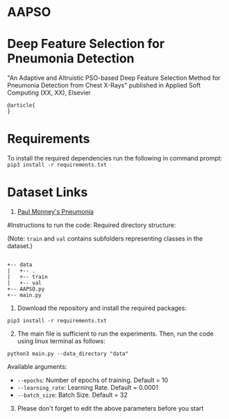 # AAPSO
# Deep Feature Selection for Pneumonia Detection
"An Adaptive and Altruistic PSO-based Deep Feature Selection Method for Pneumonia Detection from Chest X-Rays" published in Applied Soft Computing (XX, XX), Elsevier
```
@article{
}
```

# Requirements
To install the required dependencies run the following in command prompt:
`pip3 install -r requirements.txt`
# Dataset Links
1. [Paul Monney's Pneumonia](https://www.kaggle.com/paultimothymooney/chest-xray-pneumonia)

#Instructions to run the code:
Required directory structure:

(Note: ``train`` and ``val`` contains subfolders representing classes in the dataset.)

```

+-- data
|   +-- .
|   +-- train
|   +-- val
+-- AAPSO.py
+-- main.py

```
1. Download the repository and install the required packages:
```
pip3 install -r requirements.txt
```
2. The main file is sufficient to run the experiments.
Then, run the code using linux terminal as follows:

```
python3 main.py --data_directory "data"
```

Available arguments:
- `--epochs`: Number of epochs of training. Default = 10
- `--learning_rate`: Learning Rate. Default = 0.0001
- `--batch_size`: Batch Size. Default = 32

3. Please don't forget to edit the above parameters before you start
